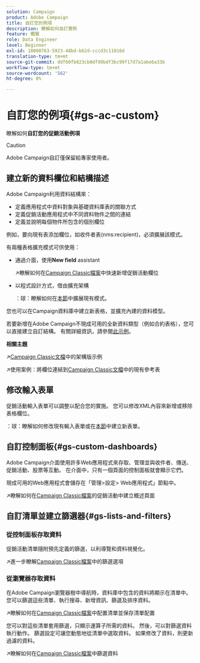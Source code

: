 ```yaml
---
solution: Campaign
product: Adobe Campaign
title: 自訂您的例項
description: 瞭解如何自訂實例
feature: 概覽
role: Data Engineer
level: Beginner
exl-id: 18000763-5923-48bd-b62d-cccd3c11016d
translation-type: tm+mt
source-git-commit: ddf60fb823cb0df99bdf3bc99f17d7a1abe6a33b
workflow-type: tm+mt
source-wordcount: '562'
ht-degree: 0%

---
```


# 自訂您的例項{#gs-ac-custom}

瞭解如何&#x200B;**自訂您的促銷活動例項**

>[!CAUTION]
>
>Adobe Campaign自訂僅保留給專家使用者。

## 建立新的資料欄位和結構描述

Adobe Campaign利用資料結構來：

* 定義應用程式中資料對象與基礎資料庫表的關聯方式
* 定義促銷活動應用程式中不同資料物件之間的連結
* 定義並說明每個物件所包含的個別欄位

例如，要向現有表添加欄位，如收件者表(nms:recipient)，必須擴展該模式。

有兩種表格擴充模式可供使用：

* 通過介面，使用&#x200B;**New field** assistant

   :arrow_upper_right:瞭解如何在[Campaign Classic檔案](https://experienceleague.adobe.com/docs/campaign-classic/using/configuring-campaign-classic/editing-schemas/new-field-wizard.html?lang=en#configuring-campaign-classic)中快速新增促銷活動欄位

* 以程式設計方式，借由擴充架構

   ：球：瞭解如何在[本節](../dev/extend-schema.md)中擴展現有模式。


您也可以在Campaign資料庫中建立新表格，並擴充內建的資料模型。

若要新增在Adobe Campaign不現成可用的全新資料類型（例如合約表格），您可以直接建立自訂結構。 有關詳細資訊，請參閱[此示例](../dev/create-schema.md#example--creating-a-contract-table)。

**相關主題**

:arrow_upper_right:[Campaign Classic文檔](https://experienceleague.adobe.com/docs/campaign-classic/using/configuring-campaign-classic/editing-schemas/examples-of-schemas-edition.html?lang=en#configuring-campaign-classic)中的架構版示例

:arrow_upper_right:使用案例：將欄位連結到[Campaign Classic文檔](https://experienceleague.adobe.com/docs/campaign-classic/using/configuring-campaign-classic/editing-schemas/examples-of-schemas-edition.html?lang=en#uc-link)中的現有參考表


## 修改輸入表單

促銷活動輸入表單可以調整以配合您的實施。 您可以修改XML內容來新增或移除表格欄位。

：球：瞭解如何修改現有輸入表單或在[本節](../dev/forms.md)中建立新表單。

## 自訂控制面板{#gs-custom-dashboards}

Adobe Campaign介面使用許多Web應用程式來存取、管理並與收件者、傳送、促銷活動、股票等互動。 在介面中，只有一個頁面的控制面板就會顯示它們。

現成可用的Web應用程式會儲存在「管理>設定> Web應用程式」節點中。

:arrow_upper_right:瞭解如何在[Campaign Classic檔案](https://experienceleague.adobe.com/docs/campaign-classic/using/designing-content/web-applications/use-cases--creating-overviews.html?lang=en#creating-a-single-page-web-application)的促銷活動中建立概述頁面


## 自訂清單並建立篩選器{#gs-lists-and-filters}

### 從控制面板存取資料

促銷活動清單隨附預先定義的篩選，以利導覽和資料視覺化。

:arrow_upper_right:進一步瞭解[Campaign Classic檔案](https://experienceleague.adobe.com/docs/campaign-classic/using/getting-started/filtering-data/filtering-options.html?lang=en#about-filtering)中的篩選選項


### 從瀏覽器存取資料

在Adobe Campaign瀏覽器樹中導航時，資料庫中包含的資料將顯示在清單中。 您可以篩選這些清單、執行搜尋、新增資訊、篩選及排序資料。

:arrow_upper_right:瞭解如何在[Campaign Classic檔案](https://experienceleague.adobe.com/docs/campaign-classic/using/getting-started/starting-with-adobe-campaign/campaign-workspace/adobe-campaign-ui-lists.html?lang=en#getting-started)中配置清單並保存清單配置


您可以對這些清單套用篩選，只顯示運算子所需的資料。 然後，可以對篩選資料執行動作。 篩選設定可讓您動態地從清單中選取資料。 如果修改了資料，則更新過濾的資料。

:arrow_upper_right:瞭解如何在[Campaign Classic檔案](https://experienceleague.adobe.com/docs/campaign-classic/using/getting-started/filtering-data/creating-filters.html?lang=en#typology-of-available-filters)中篩選資料
